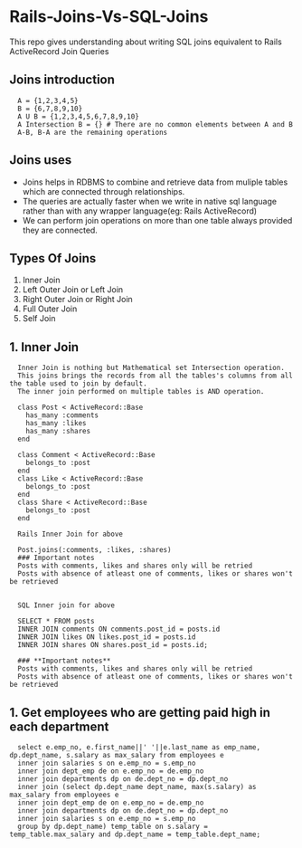 # Rails-Joins-Vs-SQL-Joins
<p>This repo gives understanding about writing SQL joins equivalent to Rails ActiveRecord Join Queries</p>

## Joins introduction
      A = {1,2,3,4,5}
      B = {6,7,8,9,10}
      A U B = {1,2,3,4,5,6,7,8,9,10}
      A Intersection B = {} # There are no common elements between A and B
      A-B, B-A are the remaining operations

## Joins uses
<ul>
<li>Joins helps in RDBMS to combine and retrieve data from muliple tables which are connected through relationships.<l/i>
<li>The queries are actually faster when we write in native sql language rather than with any wrapper language(eg: Rails ActiveRecord)</li>
<li>We can perform join operations on more than one table always provided they are connected.</li>
</ul>


## Types Of Joins
  1. Inner Join
  2. Left Outer Join or Left Join
  3. Right Outer Join or Right Join
  4. Full Outer Join
  5. Self Join

## 1. Inner Join
      Inner Join is nothing but Mathematical set Intersection operation.
      This joins brings the records from all the tables's columns from all the table used to join by default.
      The inner join performed on multiple tables is AND operation.

      class Post < ActiveRecord::Base
        has_many :comments
        has_many :likes
        has_many :shares
      end

      class Comment < ActiveRecord::Base
        belongs_to :post
      end
      class Like < ActiveRecord::Base
        belongs_to :post
      end
      class Share < ActiveRecord::Base
        belongs_to :post
      end

      Rails Inner Join for above
      
      Post.joins(:comments, :likes, :shares)
      ### Important notes
      Posts with comments, likes and shares only will be retried
      Posts with absence of atleast one of comments, likes or shares won't be retrieved


      SQL Inner join for above

      SELECT * FROM posts
      INNER JOIN comments ON comments.post_id = posts.id
      INNER JOIN likes ON likes.post_id = posts.id
      INNER JOIN shares ON shares.post_id = posts.id;

      ### **Important notes**
      Posts with comments, likes and shares only will be retried
      Posts with absence of atleast one of comments, likes or shares won't be retrieved


## 1. Get employees who are getting paid high in each department

      select e.emp_no, e.first_name||' '||e.last_name as emp_name, dp.dept_name, s.salary as max_salary from employees e
      inner join salaries s on e.emp_no = s.emp_no
      inner join dept_emp de on e.emp_no = de.emp_no
      inner join departments dp on de.dept_no = dp.dept_no
      inner join (select dp.dept_name dept_name, max(s.salary) as max_salary from employees e
      inner join dept_emp de on e.emp_no = de.emp_no
      inner join departments dp on de.dept_no = dp.dept_no
      inner join salaries s on e.emp_no = s.emp_no
      group by dp.dept_name) temp_table on s.salary = temp_table.max_salary and dp.dept_name = temp_table.dept_name;

      
